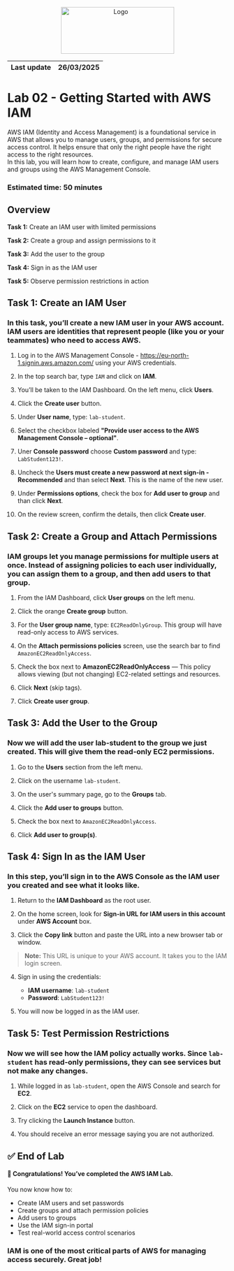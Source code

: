 <p align="center">
  <img src="https://upload.wikimedia.org/wikipedia/commons/8/89/John_bryce_logo.jpg" alt="Logo" width="259" height="107">
</p>  

| Last update | 26/03/2025  |
|-------------|-------------|

# Lab 02 - Getting Started with AWS IAM  
AWS IAM (Identity and Access Management) is a foundational service in AWS that allows you to manage users, groups, and permissions for secure access control.
It helps ensure that only the right people have the right access to the right resources.     
In this lab, you will learn how to create, configure, and manage IAM users and groups using the AWS Management Console.
###  Estimated time: 50 minutes
## Overview
**Task 1:** Create an IAM user with limited permissions
  
**Task 2:** Create a group and assign permissions to it
  
**Task 3:** Add the user to the group
 
**Task 4:** Sign in as the IAM user 
 
**Task 5:** Observe permission restrictions in action  

## Task 1: Create an IAM User

### In this task, you’ll create a new IAM user in your AWS account. IAM users are identities that represent people (like you or your teammates) who need to access AWS.

1. Log in to the AWS Management Console - https://eu-north-1.signin.aws.amazon.com/ using your AWS credentials.

3. In the top search bar, type `IAM` and click on **IAM**.

4. You’ll be taken to the IAM Dashboard. On the left menu, click **Users**.

5. Click the **Create user** button.

6. Under **User name**, type: `lab-student`.

7. Select the checkbox labeled **"Provide user access to the AWS Management Console – optional"**.

8. Uner **Console password** choose **Custom password** and type: `LabStudent123!`.

9. Uncheck the **Users must create a new password at next sign-in - Recommended** and than select **Next**. This is the name of the new user.

10. Under **Permissions options**, check the box for **Add user to group** and than click **Next**.

12. On the review screen, confirm the details, then click **Create user**.

## Task 2: Create a Group and Attach Permissions  

### IAM groups let you manage permissions for multiple users at once. Instead of assigning policies to each user individually, you can assign them to a group, and then add users to that group.

1. From the IAM Dashboard, click **User groups** on the left menu.

2. Click the orange **Create group** button.

3. For the **User group name**, type: `EC2ReadOnlyGroup`. This group will have read-only access to AWS services.

4. On the **Attach permissions policies** screen, use the search bar to find `AmazonEC2ReadOnlyAccess`.

5. Check the box next to **AmazonEC2ReadOnlyAccess** — This policy allows viewing (but not changing) EC2-related settings and resources.

6. Click **Next** (skip tags).

7. Click **Create user group**.

## Task 3: Add the User to the Group  

### Now we will add the user lab-student to the group we just created. This will give them the read-only EC2 permissions.  

1. Go to the **Users** section from the left menu.

2. Click on the username `lab-student`.

3. On the user's summary page, go to the **Groups** tab.

4. Click the **Add user to groups** button.

5. Check the box next to `AmazonEC2ReadOnlyAccess`.

6. Click **Add user to group(s)**.

## Task 4: Sign In as the IAM User

### In this step, you’ll sign in to the AWS Console as the IAM user you created and see what it looks like.

1. Return to the **IAM Dashboard** as the root user.

2. On the home screen, look for **Sign-in URL for IAM users in this account** under **AWS Account** box.

3. Click the **Copy link** button and paste the URL into a new browser tab or window.

>**Note:** This URL is unique to your AWS account. It takes you to the IAM login screen.

4. Sign in using the credentials:
   - **IAM username**: `lab-student`
   - **Password**: `LabStudent123!`

5. You will now be logged in as the IAM user.

## Task 5: Test Permission Restrictions

### Now we will see how the IAM policy actually works. Since `lab-student` has **read-only** permissions, they can see services but **not make any changes**.

1. While logged in as `lab-student`, open the AWS Console and search for **EC2**.

2. Click on the **EC2** service to open the dashboard.

3. Try clicking the **Launch Instance** button.

4. You should receive an error message saying you are not authorized.

## ✅ End of Lab

#### 🎉 Congratulations! You’ve completed the AWS IAM Lab.

You now know how to:
- Create IAM users and set passwords
- Create groups and attach permission policies
- Add users to groups
- Use the IAM sign-in portal
- Test real-world access control scenarios

### IAM is one of the most critical parts of AWS for managing access securely. Great job!
